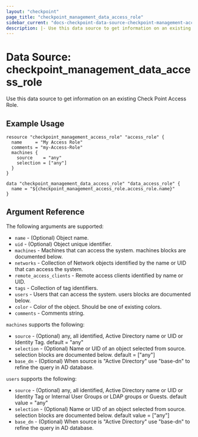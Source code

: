 ```yaml
---
layout: "checkpoint"
page_title: "checkpoint_management_data_access_role"
sidebar_current: "docs-checkpoint-data-source-checkpoint-management-access-role"
description: |- Use this data source to get information on an existing Check Point Access Role.
---
```


# Data Source: checkpoint_management_data_access_role

Use this data source to get information on an existing Check Point Access Role.

## Example Usage

```hcl
resource "checkpoint_management_access_role" "access_role" {
  name     = "My Access Role"
  comments = "my-Access-Role"
  machines {
    source    = "any"
    selection = ["any"]
  }
}

data "checkpoint_management_data_access_role" "data_access_role" {
  name = "${checkpoint_management_access_role.access_role.name}"
}
```

## Argument Reference

The following arguments are supported:

* `name` - (Optional) Object name.
* `uid` - (Optional) Object unique identifier.
* `machines` - Machines that can access the system. machines blocks are documented below.
* `networks` - Collection of Network objects identified by the name or UID that can access the system.
* `remote_access_clients` - Remote access clients identified by name or UID.
* `tags` - Collection of tag identifiers.
* `users` - Users that can access the system. users blocks are documented below.
* `color` - Color of the object. Should be one of existing colors.
* `comments` - Comments string.

`machines` supports the following:

* `source` - (Optional) any, all identified, Active Directory name or UID or Identity Tag. default = "any"
* `selection` - (Optional) Name or UID of an object selected from source. selection blocks are documented below. default
  = ["any"]
* `base_dn` - (Optional) When source is "Active Directory" use "base-dn" to refine the query in AD database.

`users` supports the following:

* `source` - (Optional) any, all identified, Active Directory name or UID or Identity Tag or Internal User Groups or
  LDAP groups or Guests. default value = "any"
* `selection` - (Optional) Name or UID of an object selected from source. selection blocks are documented below. default
  value = ["any"]
* `base_dn` - (Optional) When source is "Active Directory" use "base-dn" to refine the query in AD database. 
